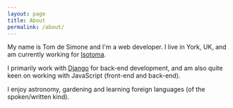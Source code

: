 ```yaml
---
layout: page
title: About
permalink: /about/
---
```


My name is Tom de Simone and I'm a web developer. I live in York, UK, and am currently working for [Isotoma](http://isotoma.com).

I primarily work with [Django](http://djangoproject.com) for back-end development, and am also quite keen on working with JavaScript (front-end and back-end).

I enjoy astronomy, gardening and learning foreign languages (of the spoken/written kind).
